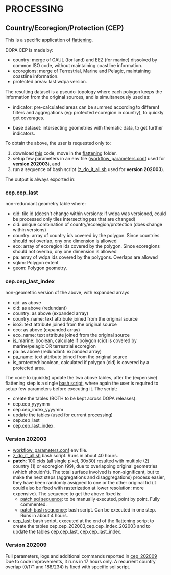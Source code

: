 # PROCESSING

## Country/Ecoregion/Protection (CEP)

This is a specific application of [flattening](../../flattening/).

DOPA CEP is made by:

+  country: merge of GAUL (for land) and EEZ (for marine) dissolved by common ISO code, without maintaining coastline information.
+  ecoregions: merge of Terrestrial, Marine and Pelagic, maintaining coastline information.
+  protected areas: last wdpa version.

The resulting dataset is a pseudo-topology where each polygon keeps the information from the original sources, and is simultaneously used as:

+  indicator: pre-calculated areas can be summed according to different filters and aggregations (eg: protected ecoregion in country), to quickly get coverages.

+  base dataset: intersecting geometries with thematic data, to get further indicators.

To obtain the above, the user is requested only to:

1.  download [this](https://github.com/andreamandrici/dopa_workflow) code, move in the [flattening](../../flattening/) folder.
2.  setup few parameters in an env file ([workflow_parameters.conf](./cep_202003/202003_workflow_parameters.conf) used for **version 202003**), and
3.  run a sequence of bash script ([z_do_it_all.sh](./cep_202003/202003_z_do_it_all.sh) used for **version 202003**).

The output is always exported in:

### cep.cep_last
non-redundant geometry table where:
+  qid: tile id (doesn't change within versions: if wdpa was versioned, could be processed only tiles intersecting pas that are changed)
+  cid: unique combination of country/ecoregion/protection (does change within versions)
+  country: array of country ids covered by the polygon. Since countries should not overlap, ony one dimension is allowed 
+  eco: array of ecoregion ids covered by the polygon. Since ecoregions should not overlap, ony one dimension is allowed
+  pa: array of wdpa ids covered by the polygons. Overlaps are allowed
+  sqkm: Polygon extent
+  geom: Polygon geometry. 

### cep.cep_last_index
non-geometric version of the above, with expanded arrays
+  qid: as above
+  cid: as above (redundant)
+  country: as above (expanded array)
+  country_name: text attribute joined from the original source
+  iso3: text attribute joined from the original source
+  eco: as above (expanded array)
+  eco_name: text attribute joined from the original source
+  is_marine: boolean, calculate if polygon (cid) is covered by marine/pelagic OR terrestrial ecoregion 
+  pa: as above (redundant: expanded array)
+  pa_name: text attribute joined from the original source
+  is_protected: boolean, calculated if polygon (cid) is covered by a protected area.

The code to (quickly) update the two above tables, after the (expensive) flattening step is a single [bash script](./cep.sh), where again the user is required to setup few parameters before executing it.
The script:
+  create the tables (BOTH to be kept across DOPA releases):
  +  cep.cep_yyyymm 
  +  cep.cep_index_yyyymm
+  update the tables (used for current processing)  
  +  cep.cep_last
  +  cep.cep_last_index.

### Version 202003

+  [workflow_parameters.conf](./cep_202003/202003_workflow_parameters.conf) env file.
+  [z_do_it_all.sh](./cep_202003/202003_z_do_it_all.sh) bash script. Runs in about 40 hours.
+  **patch**: 100 cids (all single pixel, 30x30) resulted with multiple (2) country (1) or ecoregion (99), due to overlapping original geometries (which shouldn't). The total surface involved is non-significant, but to make the next steps (aggregations and disaggregations) process easier, they have been randomly assigned to one or the other original fid (it could also be fixed with rasterization at lower resolution: more expensive). The sequence to get the above fixed is:
    +  [patch sql sequence](./cep_202003/202003_fix_cep_overlaps.sql): to be manually executed, point by point. Fully commented.
    +  [patch bash sequence](./cep_202003/202003_fix_cep_overlaps.sh): bash script. Can be executed in one step. Runs in about 4 hours.
+  [cep_last](./cep_202003/cep.sh): bash script, executed at the end of the flattening script to create the tables cep.cep_202003,cep.cep_index_202003 and to update the tables cep.cep_last, cep.cep_last_index.

### Version 202009

Full parameters, logs and additional commands reported in [cep_202009](./cep_202009/)
Due to code improvements, it runs in 17 hours only.
A recurrent country overlap (0/171 and 188/234) is fixed with specific sql script.
